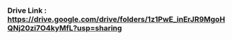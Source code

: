 ### Drive Link : https://drive.google.com/drive/folders/1z1PwE_inErJR9MgoHQNj20zi7O4kyMfL?usp=sharing
